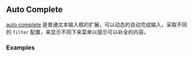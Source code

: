 ## Auto Complete

[auto complete](https://material.google.com/components/text-fields.html#text-fields-auto-complete-text-field) 是普通文本输入框的扩展，可以动态的自动完成输入，采取不同的 `filter` 配置，来显示不同下来菜单以提示可以补全的内容。

### Examples
